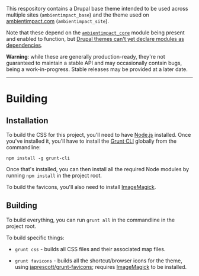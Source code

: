 This respository contains a Drupal base theme intended to be used across
multiple sites (```ambientimpact_base```) and the theme used on
[ambientimpact.com](https://ambientimpact.com/) (```ambientimpact_site```).

Note that these depend on the
[```ambientimpact_core```](https://gitlab.com/Ambient.Impact/drupal-modules)
module being present and enabled to function, but [Drupal themes can't yet
declare modules as dependencies](https://www.drupal.org/project/drupal/issues/474684).

**Warning**: while these are generally production-ready, they're not guaranteed
to maintain a stable API and may occasionally contain bugs, being a
work-in-progress. Stable releases may be provided at a later date.

-----------------

# Building

## Installation

To build the CSS for this project, you'll need to have
[Node.js](https://nodejs.org/) installed. Once you've installed it, you'll have
to install the [Grunt CLI](https://gruntjs.com/getting-started) globally from
the commandline:

```
npm install -g grunt-cli
```

Once that's installed, you can then install all the required Node modules by
running ```npm install``` in the project root.

To build the favicons, you'll also need to install
[ImageMagick](https://imagemagick.org/).

## Building

To build everything, you can run ```grunt all``` in the commandline in the
project root.

To build specific things:

* ```grunt css``` - builds all CSS files and their associated map files.

* ```grunt favicons``` - builds all the shortcut/browser icons for the theme, using [japrescott/grunt-favicons](https://github.com/japrescott/grunt-favicons); requires [ImageMagick](https://imagemagick.org/) to be installed.
